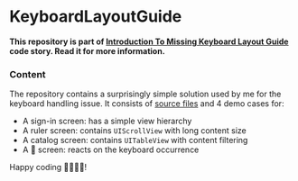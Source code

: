 # KeyboardLayoutGuide


**This repository is part of [Introduction To Missing Keyboard Layout Guide](https://www.netguru.com/codestories/introduction-to-missing-keyboard-layout-guide) code story. Read it for more information.**


### Content

The repository contains a surprisingly simple solution used by me for the keyboard handling issue. It consists of [source files](https://github.com/PatrykKaczmarek/KeyboardLayoutGuide/tree/master/KeyboardLayoutGuide/KeyboardLayoutGuide) and 4 demo cases for:

- A sign-in screen: has a simple view hierarchy
- A ruler screen: contains `UIScrollView` with long content size
- A catalog screen: contains `UITableView` with content filtering
- A 🎉 screen: reacts on the keyboard occurrence

Happy coding 👩‍💻🧑‍💻!
